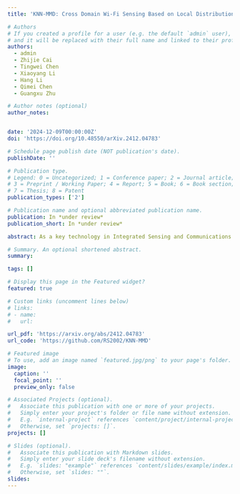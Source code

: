 ```yaml
---
title: 'KNN-MMD: Cross Domain Wi-Fi Sensing Based on Local Distribution Alignment'

# Authors
# If you created a profile for a user (e.g. the default `admin` user), write the username (folder name) here
# and it will be replaced with their full name and linked to their profile.
authors:
  - admin
  - Zhijie Cai
  - Tingwei Chen
  - Xiaoyang Li
  - Hang Li
  - Qimei Chen
  - Guangxu Zhu

# Author notes (optional)
author_notes:


date: '2024-12-09T00:00:00Z'
doi: 'https://doi.org/10.48550/arXiv.2412.04783'

# Schedule page publish date (NOT publication's date).
publishDate: ''

# Publication type.
# Legend: 0 = Uncategorized; 1 = Conference paper; 2 = Journal article;
# 3 = Preprint / Working Paper; 4 = Report; 5 = Book; 6 = Book section;
# 7 = Thesis; 8 = Patent
publication_types: ['2']

# Publication name and optional abbreviated publication name.
publication: In *under review*
publication_short: In *under review*

abstract: As a key technology in Integrated Sensing and Communications (ISAC), Wi-Fi sensing has gained widespread application in various settings such as homes, offices, and public spaces. By analyzing the patterns of Channel State Information (CSI), we can obtain information about people's actions for tasks like person identification, gesture recognition, and fall detection. However, the CSI is heavily influenced by the environment, such that even minor environmental changes can significantly alter the CSI patterns. This will cause the performance deterioration and even failure when applying the Wi-Fi sensing model trained in one environment to another. To address this problem, we introduce a K-Nearest Neighbors Maximum Mean Discrepancy (KNN-MMD) model, a few-shot method for cross-domain Wi-Fi sensing. We propose a local distribution alignment method within each category, which outperforms traditional Domain Adaptation (DA) methods based on global alignment. Besides, our method can determine when to stop training, which cannot be realized by most DA methods. As a result, our method is more stable and can be better used in practice. The effectiveness of our method are evaluated in several cross-domain Wi-Fi sensing tasks, including gesture recognition, person identification, fall detection, and action recognition, using both a public dataset and a self-collected dataset. In one-shot scenario, our method achieves accuracy of 93.26%, 81.84%, 77.62%, and 75.30% in the four tasks respectively. The dataset and code are publicly available at https://github.com/RS2002/KNN-MMD.

# Summary. An optional shortened abstract.
summary: 

tags: []

# Display this page in the Featured widget?
featured: true

# Custom links (uncomment lines below)
# links:
# - name: 
#   url: 

url_pdf: 'https://arxiv.org/abs/2412.04783'
url_code: 'https://github.com/RS2002/KNN-MMD'

# Featured image
# To use, add an image named `featured.jpg/png` to your page's folder.
image:
  caption: ''
  focal_point: ''
  preview_only: false

# Associated Projects (optional).
#   Associate this publication with one or more of your projects.
#   Simply enter your project's folder or file name without extension.
#   E.g. `internal-project` references `content/project/internal-project/index.md`.
#   Otherwise, set `projects: []`.
projects: []

# Slides (optional).
#   Associate this publication with Markdown slides.
#   Simply enter your slide deck's filename without extension.
#   E.g. `slides: "example"` references `content/slides/example/index.md`.
#   Otherwise, set `slides: ""`.
slides: 
---
```

